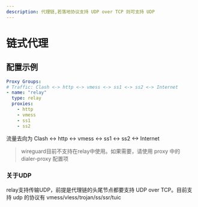 ```yaml
---
description: 代理链,若落地协议支持 UDP over TCP 则可支持 UDP
---
```


# 链式代理

## 配置示例

```yaml
Proxy Groups:
# Traffic: Clash <-> http <-> vmess <-> ss1 <-> ss2 <-> Internet
- name: "relay"
  type: relay
  proxies:
    - http
    - vmess
    - ss1
    - ss2
```

流量去向为 Clash <-> http <-> vmess <-> ss1 <-> ss2 <-> Internet

> wireguard目前不支持在relay中使用。如果需要，请使用 proxy 中的 dialer-proxy 配置项

### 关于UDP

relay支持传输UDP，前提是代理链的头尾节点都要支持 UDP over TCP。目前支持 udp 的协议有 vmess/vless/trojan/ss/ssr/tuic
